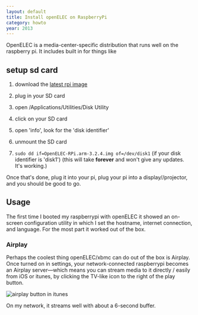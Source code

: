 ```yaml
---
layout: default
title: Install openELEC on RaspberryPi
category: howto
year: 2013
---
```

OpenELEC is a media-center-specific distribution that runs well on the raspberry pi. It includes built in for things like

## setup sd card

1. download the [latest rpi image](http://openelec.thestateofme.com/official_images/)

2. plug in your SD card

3. open /Applications/Utilities/Disk Utility

4. click on your SD card

5. open 'info', look for the 'disk identifier'

6. unmount the SD card

7. `sudo dd if=OpenELEC-RPi.arm-3.2.4.img of=/dev/disk1` (if your disk identifier is 'disk1') (this will take **forever** and won't give any updates. It's working.)

Once that's done, plug it into your pi, plug your pi into a display//projector, and you should be good to go.

## Usage

The first time I booted my raspberrypi with openELEC it showed an on-screen configuration utility in which I set the hostname, internet connection, and language. For the most part it worked out of the box.

### Airplay

Perhaps the coolest thing openELEC/xbmc can do out of the box is Airplay. Once turned on in settings, your network-connected raspberrypi becomes an Airplay server—which means you can stream media to it directly / easily from iOS or itunes, by clicking the TV-like icon to the right of the play button.

![airplay button in itunes](http://cl.ly/Suaq/Screen%20Shot%202013-12-11%20at%2010.31.07%20PM.png)

On my network, it streams well with about a 6-second buffer.
